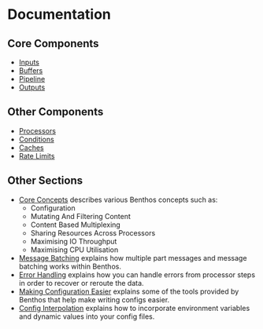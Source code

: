 Documentation
=============

## Core Components

- [Inputs](./inputs/README.md)
- [Buffers](./buffers/README.md)
- [Pipeline](./pipeline.md)
- [Outputs](./outputs/README.md)

## Other Components

- [Processors](./processors/README.md)
- [Conditions](./conditions/README.md)
- [Caches](./caches/README.md)
- [Rate Limits](./rate_limits/README.md)

## Other Sections

- [Core Concepts](./concepts.md) describes various Benthos concepts such as:
  - Configuration
  - Mutating And Filtering Content
  - Content Based Multiplexing
  - Sharing Resources Across Processors
  - Maximising IO Throughput
  - Maximising CPU Utilisation
- [Message Batching](./batching.md) explains how multiple part messages and
  message batching works within Benthos.
- [Error Handling](./error_handling.md) explains how you can handle errors from
  processor steps in order to recover or reroute the data.
- [Making Configuration Easier](./configuration.md) explains some of the tools
  provided by Benthos that help make writing configs easier.
- [Config Interpolation](./config_interpolation.md) explains how to incorporate
  environment variables and dynamic values into your config files.
